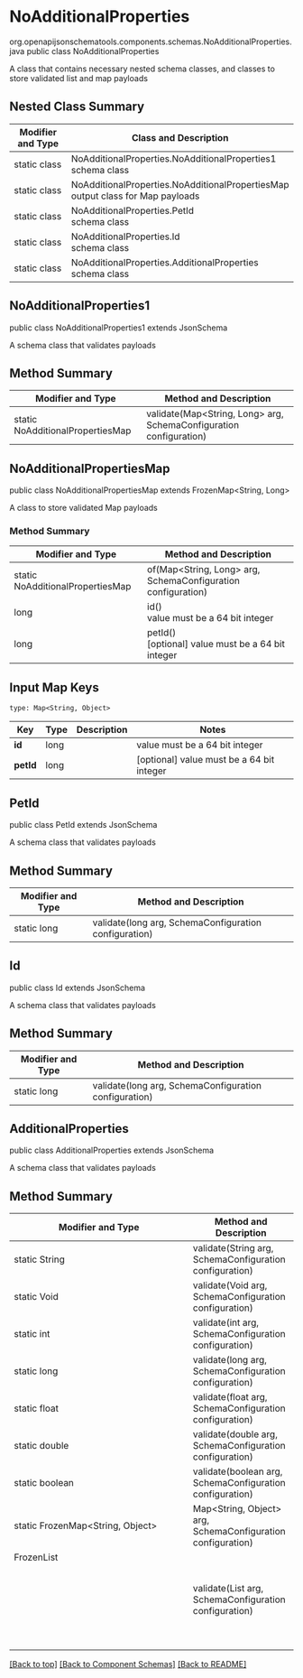 # NoAdditionalProperties
org.openapijsonschematools.components.schemas.NoAdditionalProperties.java
public class NoAdditionalProperties

A class that contains necessary nested schema classes, and classes to store validated list and map payloads

## Nested Class Summary
| Modifier and Type | Class and Description |
| ----------------- | ---------------------- |
| static class | NoAdditionalProperties.NoAdditionalProperties1<br> schema class |
| static class | NoAdditionalProperties.NoAdditionalPropertiesMap<br> output class for Map payloads |
| static class | NoAdditionalProperties.PetId<br> schema class |
| static class | NoAdditionalProperties.Id<br> schema class |
| static class | NoAdditionalProperties.AdditionalProperties<br> schema class |

## NoAdditionalProperties1
public class NoAdditionalProperties1
extends JsonSchema

A schema class that validates payloads

## Method Summary
| Modifier and Type | Method and Description |
| ----------------- | ---------------------- |
| static NoAdditionalPropertiesMap | validate(Map<String, Long> arg, SchemaConfiguration configuration) |

## NoAdditionalPropertiesMap
public class NoAdditionalPropertiesMap
extends FrozenMap<String, Long>

A class to store validated Map payloads

### Method Summary
| Modifier and Type | Method and Description |
| ----------------- | ---------------------- |
| static NoAdditionalPropertiesMap | of(Map<String, Long> arg, SchemaConfiguration configuration) |
| long | id()<br> value must be a 64 bit integer |
| long | petId()<br>[optional] value must be a 64 bit integer |

## Input Map Keys
```
type: Map<String, Object>
```
Key | Type |  Description | Notes
------------ | ------------- | ------------- | -------------
**id** | long |  | value must be a 64 bit integer
**petId** | long |  | [optional] value must be a 64 bit integer

## PetId
public class PetId
extends JsonSchema

A schema class that validates payloads

## Method Summary
| Modifier and Type | Method and Description |
| ----------------- | ---------------------- |
| static long | validate(long arg, SchemaConfiguration configuration) |

## Id
public class Id
extends JsonSchema

A schema class that validates payloads

## Method Summary
| Modifier and Type | Method and Description |
| ----------------- | ---------------------- |
| static long | validate(long arg, SchemaConfiguration configuration) |

## AdditionalProperties
public class AdditionalProperties
extends JsonSchema

A schema class that validates payloads

## Method Summary
| Modifier and Type | Method and Description |
| ----------------- | ---------------------- |
| static String | validate(String arg, SchemaConfiguration configuration) |
| static Void | validate(Void arg, SchemaConfiguration configuration) |
| static int | validate(int arg, SchemaConfiguration configuration) |
| static long | validate(long arg, SchemaConfiguration configuration) |
| static float | validate(float arg, SchemaConfiguration configuration) |
| static double | validate(double arg, SchemaConfiguration configuration) |
| static boolean | validate(boolean arg, SchemaConfiguration configuration) |
| static FrozenMap<String, Object> | Map<String, Object> arg, SchemaConfiguration configuration) |
| FrozenList<Object> | validate(List<Object> arg, SchemaConfiguration configuration) |

[[Back to top]](#top) [[Back to Component Schemas]](../../../README.md#Component-Schemas) [[Back to README]](../../../README.md)
